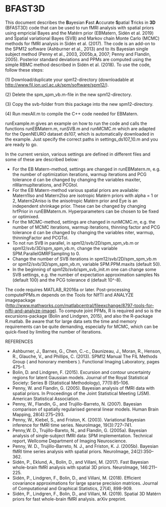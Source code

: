 # BFAST3D
This document describes the **B**ayesian **F**ast **A**ccurate **S**patial **T**ricks in **3D** (BFAST3D) code
that can be used to run fMRI analysis with spatial priors using empricial Bayes and the Matérn prior (EBMatern, Sidén et al. 2019) and Spatial variational Bayes (SVB) and Markov chain Monte Carlo (MCMC) methods for fMRI analysis in Sidén et al. (2017). The code is an add-on to the SPM12 software (Ashburner et al., 2013) and to its Bayesian single subject method (Penny et al., 2003, 2005b,a, 2007; Penny and Flandin, 2005). Posterior standard deviations and PPMs are computed using the simple RBMC method described in Sidén et al. (2018). To use the code, follow these steps:

(1) Download/duplicate your spm12-directory (downloadable at
http://www.fil.ion.ucl.ac.uk/spm/software/spm12/).

(2) Delete the spm_spm_vb.m-file in the new spm12-directory.

(3) Copy the svb-folder from this package into the new spm12-directory.

(4) Run mexAll.m to compile the C++ code needed for EBMatern.

runExample.m gives an example on how to run the code and calls the functions runEBMatern.m, runSVB.m
and runMCMC.m which are adapted for the OpenNEURO dataset ds107, which is
automatically downloaded in the example. Just specify the correct paths in settings_ds107_10.m
and you are ready to go.

In the current version, various settings are defined in different files and some of these are
described below:
* For the EB Matern-method, settings are changed in runEBMatern.m, e.g. the number of
optimization iterations, warmup iterations and PCG tolerance d can be
changed by changing the variables maxiter, nWarmupIterations, and PCGtol.
* For the EB Matern-method various spatial priors are available: Matern1Iso and Matern2Iso are isotropic Matérn priors
with alpha = 1 or 2, Matern2Aniso is the anisotropic Matérn prior and Eye is an independent shrinkage prior. These can
be changed by changing hrfPrior in runEBMatern.m. Hyperparameters can be chosen to be fixed or optimixed.
* For the MCMC-method, settings are changed in runMCMC.m, e.g. the number of
MCMC iterations, warmup iterations, thinning factor and PCG tolerance d can be
changed by changing the variables niter, warmup, thinningFactor and PCGTol.
* To not run SVB in parallel, in spm12/svb/2D/spm_spm_vb.m or
spm12/svb/3D/spm_spm_vb.m, change the variable SPM.ParallelGMRFSampling
to 0.
* Change the number of SVB iterations in spm12/svb/2D/spm_spm_vb.m or
spm12/svb/3D/spm_spm_vb.m, variable SPM.PPM.maxits (default 50).
* In the beginning of spm12b/svb/spm_svb_init.m one can change some SVB settings,
e.g. the number of expectation approximation samples Ns (default 100) and
the PCG tolerance d (default 10^-8).

The code requires MATLAB_R2016a or later. Post-processing computePPMs.m depends on the Tools for NIfTI and ANALYZE imagepackage
(http://www.mathworks.com/matlabcentral/fileexchange/8797-tools-for-nifti-and-analyze-image).
To compute joint PPMs, R is required and so is the excursions-package (Bolin and Lindgren,
2015), and also the R-package R.matlab. Be aware that for large data sets the time and memory requirements
can be quite demanding, especially for MCMC, which can be quick-fixed by limiting
the number of iterations.

REFERENCES
* Ashburner, J., Barnes, G., Chen, C.-c., Daunizeau, J., Moran, R., Henson, R., Glauche, V., and Phillips, C. (2013). SPM12 Manual The FIL Methods Group ( and honorary members ). Functional Imaging Laboratory, pages 475–1.
* Bolin, D. and Lindgren, F. (2015). Excursion and contour uncertainty regions for latent Gaussian models. Journal of the Royal Statistical Society: Series B (Statistical Methodology), 77(1):85–106.
* Penny, W. and Flandin, G. (2005). Bayesian analysis of fMRI data with spatial priors. In Proceedings of the Joint Statistical Meeting (JSM). American Statistical Association. 
* Penny, W., Flandin, G., and Trujillo-Barreto, N. (2007). Bayesian comparison of spatially regularised general linear models. Human Brain Mapping, 28(4):275–293.
* Penny, W., Kiebel, S., and Friston, K. (2003). Variational Bayesian inference for fMRI time series. NeuroImage, 19(3):727–741.
* Penny,W. D., Trujillo-Bareto, N., and Flandin, G. (2005a). Bayesian analysis of single-subject fMRI data: SPM implementation. Technical report, Wellcome Department of Imaging Neuroscience. 
* Penny, W. D., Trujillo-Barreto, N. J., and Friston, K. J. (2005b). Bayesian fMRI time series analysis with spatial priors. NeuroImage, 24(2):350–362. 
* Sidén, P., Eklund, A., Bolin, D., and Villani, M. (2017). Fast Bayesian whole-brain fMRI analysis with spatial 3D priors. NeuroImage, 146:211–225.
* Sidén, P., Lindgren, F., Bolin, D., and Villani, M. (2018). Efficient covariance approximations for large sparse precision matrices. Journal of Computational and Graphical Statistics, 27(4), 898-909.
* Sidén, P., Lindgren, F., Bolin, D., and Villani, M. (2019). Spatial 3D Matérn priors for fast whole-brain fMRI analysis. arXiv preprint.
